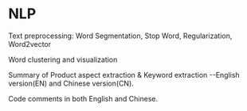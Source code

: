 # NLP

Text preprocessing: Word Segmentation, Stop Word, Regularization, Word2vector

Word clustering and visualization

Summary of Product aspect extraction & Keyword extraction --English version(EN) and Chinese version(CN).

Code comments in both English and Chinese.
